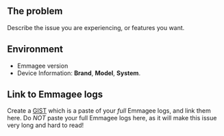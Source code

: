 ## The problem

Describe the issue you are experiencing, or features you want. 

## Environment

* Emmagee version
* Device Information: **Brand**, **Model**, **System**.

## Link to Emmagee logs

Create a [GIST](https://gist.github.com) which is a paste of your _full_ Emmagee logs, and link them here. 
Do _NOT_ paste your full Emmagee logs here, as it will make this issue very long and hard to read! 
